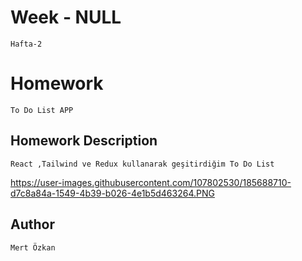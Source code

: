 # Week - NULL
```Hafta-2```

# Homework 
```To Do List APP```


## Homework Description

``` React ,Tailwind ve Redux kullanarak geşitirdiğim To Do List ```


https://user-images.githubusercontent.com/107802530/185688710-d7c8a84a-1549-4b39-b026-4e1b5d463264.PNG


## Author

```Mert Özkan```
